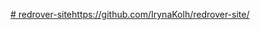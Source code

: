 [# redrover-site](https://github.com/IrynaKolh/redrover-site/)https://github.com/IrynaKolh/redrover-site/
